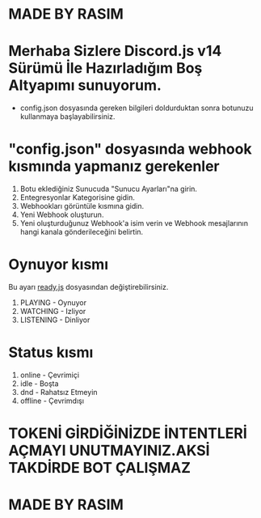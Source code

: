 # MADE BY RASIM

# Merhaba Sizlere Discord.js v14 Sürümü İle Hazırladığım Boş Altyapımı sunuyorum.

 - config.json dosyasında gereken bilgileri doldurduktan sonra botunuzu kullanmaya başlayabilirsiniz.


# "config.json" dosyasında webhook kısmında yapmanız gerekenler

1. Botu eklediğiniz Sunucuda "Sunucu Ayarları"na girin.
2. Entegresyonlar Kategorisine gidin.
3. Webhookları görüntüle kısmına gidin.
4. Yeni Webhook oluşturun.
5. Yeni oluşturduğunuz Webhook'a isim verin ve Webhook mesajlarının hangi kanala gönderileceğini belirtin.

# Oynuyor kısmı 

Bu ayarı [ready.js](/events/ready.js) dosyasından değiştirebilirsiniz.
1. PLAYING - Oynuyor
2. WATCHING - Izliyor
3. LISTENING - Dinliyor

# Status kısmı

1. online - Çevrimiçi
2. idle - Boşta
3. dnd - Rahatsız Etmeyin
4. offline - Çevrimdışı 


# TOKENİ GİRDİĞİNİZDE İNTENTLERİ AÇMAYI UNUTMAYINIZ.AKSİ TAKDİRDE BOT ÇALIŞMAZ

# MADE BY RASIM
